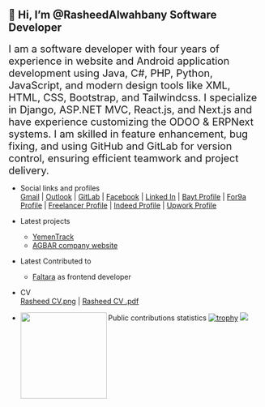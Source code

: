 ## 👋 Hi, I’m @RasheedAlwahbany Software Developer

<span style="font-size:20px;">I am a software developer with four years of experience in website and Android application development using Java, C#, PHP, Python, JavaScript, and modern design tools like XML, HTML, CSS, Bootstrap, and Tailwindcss. I specialize in Django, ASP.NET MVC, React.js, and Next.js and have experience customizing the ODOO & ERPNext systems. I am skilled in feature enhancement, bug fixing, and using GitHub and GitLab for version control, ensuring efficient teamwork and project delivery.</span>

- Social links and profiles<br/>
    <a href="mailto:rasheedalwahbany@gmail.com">Gmail</a> |
    <a href="mailto:rasheed.alwahbany@outlook.com">Outlook</a> |
    <a href="https://gitlab.com/RasheedAlwahbany/">GitLab</a> |
    <a href="https://www.facebook.com/rasheedalwahbany/">Facebook</a> |
    <a href="https://www.linkedin.com/in/rasheedalwahbany/" >Linked In</a> |
    <a href="https://people.bayt.com/rasheedalwahbany/" >Bayt Profile</a> |
    <a href="https://www.for9a.com/user/profile" >For9a Profile</a> |
    <a href="https://www.freelancer.com/u/RasheedAlwahbany" >Freelancer Profile</a> |
    <a href="https://profile.indeed.com/?hl=en_US&co=US&from=gnav-homepage" >Indeed Profile</a> |
    <a href="https://www.upwork.com/freelancers/~0187655cc0a7b86d39" >Upwork Profile</a>

- Latest projects
  - [YemenTrack](https://www.yementrack.com.ye/)
  - [AGBAR company website](https://www.agbartec.com/)

- Latest Contributed to
  - [Faltara](https://www.faltara.cloud/) as frontend developer
- CV<br/>
<a href="https://github.com/RasheedAlwahbany/RasheedAlwahbany/blob/main/Rasheed.CV.png">Rasheed CV.png</a> |
[Rasheed CV .pdf](https://github.com/RasheedAlwahbany/RasheedAlwahbany/blob/main/Rasheed.CV.pdf)

- Public contributions statistics
[![trophy](https://github-profile-trophy.vercel.app/?username=RasheedAlwahbany)](https://github.com/ryo-ma/github-profile-trophy)
  <img height="170" align="left" src="https://github-readme-stats.vercel.app/api?username=RasheedAlwahbany&count_private=true&include_all_commits=true" />
  <img src="https://github-readme-stats.vercel.app/api/top-langs/?username=RasheedAlwahbany&layout=compact" />
<!---
RasheedAlwahbany/RasheedAlwahbany is a ✨ special ✨ repository because its `README.md` (this file) appears on your GitHub profile.
You can click the Preview link to take a look at your changes.
--->
<!-- <a href="https://www.instagram.com/rasheedalwahbany/">Instagram</a> | --!>
<!-- I am a software developer with three years of practical experience in efficiently programming websites and Android applications using modern programming languages such as Java, PHP, and Python as coding and design languages such as XML, HTML, CSS, and JavaScript. I specialize in website development using the Django web framework and ASP.net MVC and have great knowledge of Reactjs and Nextjs. We also worked on customizing a copy of the ODOO system I am committed to proactive feature improvement and bug fixing to ensure we develop modern, easy-to-use websites and applications. I am passionate about software development and am confident  I will be an excellent developer. I have excellent interpersonal skills. I can work effectively as part of a team or individually to achieve project goals because we use GitHub, and GitLab with GIT version control.
 --!>